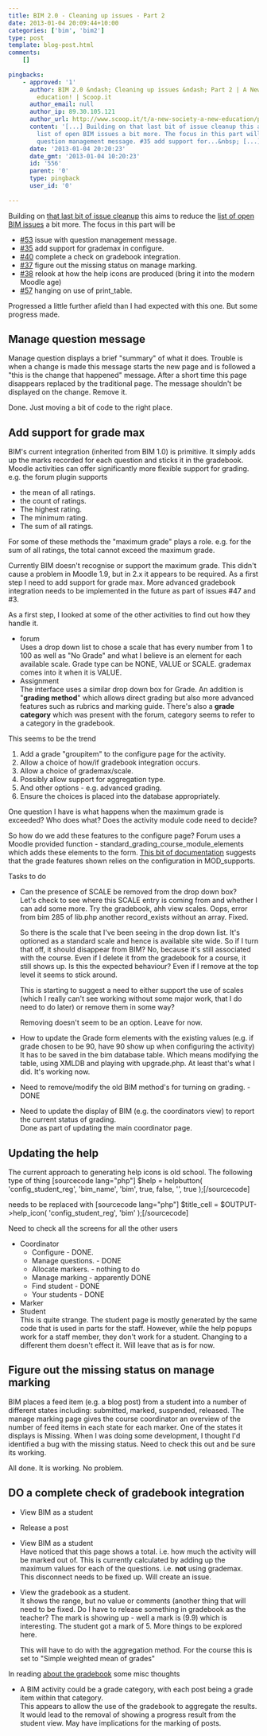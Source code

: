 ```yaml
---
title: BIM 2.0 - Cleaning up issues - Part 2
date: 2013-01-04 20:09:44+10:00
categories: ['bim', 'bim2']
type: post
template: blog-post.html
comments:
    []
    
pingbacks:
    - approved: '1'
      author: BIM 2.0 &ndash; Cleaning up issues &ndash; Part 2 | A New Society, a new
        education! | Scoop.it
      author_email: null
      author_ip: 89.30.105.121
      author_url: http://www.scoop.it/t/a-new-society-a-new-education/p/3964977647/bim-2-0-cleaning-up-issues-part-2
      content: '[...] Building on that last bit of issue cleanup this aims to reduce the
        list of open BIM issues a bit more. The focus in this part will be #53 issue with
        question management message. #35 add support for...&nbsp; [...]'
      date: '2013-01-04 20:20:23'
      date_gmt: '2013-01-04 10:20:23'
      id: '556'
      parent: '0'
      type: pingback
      user_id: '0'
    
---
```

Building on [that last bit of issue cleanup](/blog2/2013/01/01/bim-2-0-cleaning-up-issues-part-1/) this aims to reduce the [list of open BIM issues](https://github.com/djplaner/BIM/issues) a bit more. The focus in this part will be

- [#53](https://github.com/djplaner/BIM/issues/53) issue with question management message.
- [#35](https://github.com/djplaner/BIM/issues/35) add support for grademax in configure.
- [#40](https://github.com/djplaner/BIM/issues/40) complete a check on gradebook integration.
- [#37](https://github.com/djplaner/BIM/issues/37) figure out the missing status on manage marking.
- [#38](https://github.com/djplaner/BIM/issues/38) relook at how the help icons are produced (bring it into the modern Moodle age)
- [#57](https://github.com/djplaner/BIM/issues/57) hanging on use of print\_table.

Progressed a little further afield than I had expected with this one. But some progress made.

## Manage question message

Manage question displays a brief "summary" of what it does. Trouble is when a change is made this message starts the new page and is followed a "this is the change that happened" message. After a short time this page disappears replaced by the traditional page. The message shouldn't be displayed on the change. Remove it.

Done. Just moving a bit of code to the right place.

## Add support for grade max

BIM's current integration (inherited from BIM 1.0) is primitive. It simply adds up the marks recorded for each question and sticks it in the gradebook. Moodle activities can offer significantly more flexible support for grading. e.g. the forum plugin supports

- the mean of all ratings.
- the count of ratings.
- The highest rating.
- The minimum rating.
- The sum of all ratings.

For some of these methods the "maximum grade" plays a role. e.g. for the sum of all ratings, the total cannot exceed the maximum grade.

Currently BIM doesn't recognise or support the maximum grade. This didn't cause a problem in Moodle 1.9, but in 2.x it appears to be required. As a first step I need to add support for grade max. More advanced gradebook integration needs to be implemented in the future as part of issues #47 and #3.

As a first step, I looked at some of the other activities to find out how they handle it.

- forum  
    Uses a drop down list to chose a scale that has every number from 1 to 100 as well as "No Grade" and what I believe is an element for each available scale. Grade type can be NONE, VALUE or SCALE. grademax comes into it when it is VALUE.
- Assignment  
    The interface uses a similar drop down box for Grade. An addition is "**grading method**" which allows direct grading but also more advanced features such as rubrics and marking guide. There's also a **grade category** which was present with the forum, category seems to refer to a category in the gradebook.

This seems to be the trend

1. Add a grade "groupitem" to the configure page for the activity.
2. Allow a choice of how/if gradebook integration occurs.
3. Allow a choice of grademax/scale.
4. Possibly allow support for aggregation type.
5. And other options - e.g. advanced grading.
6. Ensure the choices is placed into the database appropriately.

One question I have is what happens when the maximum grade is exceeded? Who does what? Does the activity module code need to decide?

So how do we add these features to the configure page? Forum uses a Moodle provided function - standard\_grading\_course\_module\_elements which adds these elements to the form. [This bit of documentation](http://docs.moodle.org/dev/Grade_settings_modules#moodleform_mod::standard_grading_coursemodule_elements.28.29) suggests that the grade features shown relies on the configuration in MOD\_supports.

Tasks to do

- Can the presence of SCALE be removed from the drop down box?  
    Let's check to see where this SCALE entry is coming from and whether I can add some more. Try the gradebook, ahh view scales. Oops, error from bim 285 of lib.php another record\_exists without an array. Fixed.
    
    So there is the scale that I've been seeing in the drop down list. It's optioned as a standard scale and hence is available site wide. So if I turn that off, it should disappear from BIM? No, because it's still associated with the course. Even if I delete it from the gradebook for a course, it still shows up. Is this the expected behaviour? Even if I remove at the top level it seems to stick around.
    
    This is starting to suggest a need to either support the use of scales (which I really can't see working without some major work, that I do need to do later) or remove them in some way?
    
    Removing doesn't seem to be an option. Leave for now.
    
- How to update the Grade form elements with the existing values (e.g. if grade chosen to be 90, have 90 show up when configuring the activity)  
    It has to be saved in the bim database table. Which means modifying the table, using XMLDB and playing with upgrade.php. At least that's what I did. It's working now.
- Need to remove/modify the old BIM method's for turning on grading. - DONE
- Need to update the display of BIM (e.g. the coordinators view) to report the current status of grading.  
    Done as part of updating the main coordinator page.

## Updating the help

The current approach to generating help icons is old school. The following type of thing \[sourcecode lang="php"\] $help = helpbutton( 'config\_student\_reg', 'bim\_name', 'bim', true, false, '', true );\[/sourcecode\]

needs to be replaced with \[sourcecode lang="php"\] $title\_cell = $OUTPUT->help\_icon( 'config\_student\_reg', 'bim' );\[/sourcecode\]

Need to check all the screens for all the other users

- Coordinator
    - Configure - DONE.
    - Manage questions. - DONE
    - Allocate markers. - nothing to do
    - Manage marking - apparently DONE
    - Find student - DONE
    - Your students - DONE
- Marker
- Student  
    This is quite strange. The student page is mostly generated by the same code that is used in parts for the staff. However, while the help popups work for a staff member, they don't work for a student. Changing to a different them doesn't effect it. Will leave that as is for now.

## Figure out the missing status on manage marking

BIM places a feed item (e.g. a blog post) from a student into a number of different states including: submitted, marked, suspended, released. The manage marking page gives the course coordinator an overview of the number of feed items in each state for each marker. One of the states it displays is Missing. When I was doing some development, I thought I'd identified a bug with the missing status. Need to check this out and be sure its working.

All done. It is working. No problem.

## DO a complete check of gradebook integration

- View BIM as a student
- Release a post
- View BIM as a student  
    Have noticed that this page shows a total. i.e. how much the activity will be marked out of. This is currently calculated by adding up the maximum values for each of the questions. i.e. **not** using grademax. This disconnect needs to be fixed up. Will create an issue.
- View the gradebook as a student.  
    It shows the range, but no value or comments (another thing that will need to be fixed. Do I have to release something in gradebook as the teacher? The mark is showing up - well a mark is (9.9) which is interesting. The student got a mark of 5. More things to be explored here.
    
    This will have to do with the aggregation method. For the course this is set to "Simple weighted mean of grades"
    

In reading [about the gradebook](http://www.vle.monash.edu/supporttraining/learnbytech/moodle/assessing-your-students.html) some misc thoughts

- A BIM activity could be a grade category, with each post being a grade item within that category.  
    This appears to allow the use of the gradebook to aggregate the results. It would lead to the removal of showing a progress result from the student view. May have implications for the marking of posts.